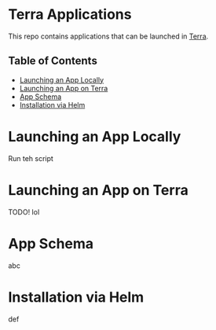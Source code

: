 # Terra Applications

This repo contains applications that can be launched in [Terra]([https://app.terra.bio/).

## Table of Contents

- [Launching an App Locally](#launching-an-app-locally)
- [Launching an App on Terra](#launching-an-app-on-terra)
- [App Schema](#app-schema)
- [Installation via Helm](#installation-via-helm)

# Launching an App Locally

Run teh script

# Launching an App on Terra
 
TODO! lol

# App Schema

abc

# Installation via Helm

def
